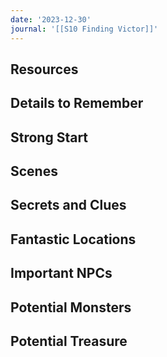 ```yaml
---
date: '2023-12-30'
journal: '[[S10 Finding Victor]]'
---
```

## Resources

## Details to Remember

## Strong Start  


## Scenes  


## Secrets and Clues  


## Fantastic Locations  


## Important NPCs  


## Potential Monsters  


## Potential Treasure  
